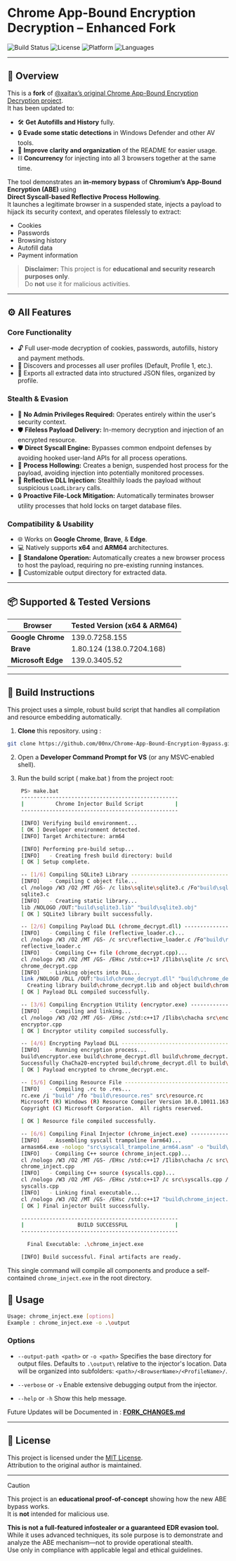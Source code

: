 # Chrome App-Bound Encryption Decryption – Enhanced Fork

![Build Status](https://img.shields.io/badge/build-passing-brightgreen)
![License](https://img.shields.io/badge/license-MIT-blue)
![Platform](https://img.shields.io/badge/platform-Windows%20x64%20%7C%20ARM64-lightgrey)
![Languages](https://img.shields.io/badge/code-C%2B%2B%20%7C%20ASM-9cf)

---

## 📌 Overview

This is a **fork** of [@xaitax’s original Chrome App-Bound Encryption Decryption project](https://github.com/xaitax/Chrome-App-Bound-Encryption-Decryption).  
It has been updated to:

- 🛠  **Get Autofills and History** fully.  
- 🔒 **Evade some static detections** in Windows Defender and other AV tools.  
- 📄 **Improve clarity and organization** of the README for easier usage.  
- ⛓  **Concurrency** for injecting into all 3 browsers together at the same time.  

The tool demonstrates an **in-memory bypass** of **Chromium’s App-Bound Encryption (ABE)** using  
**Direct Syscall-based Reflective Process Hollowing**.  
It launches a legitimate browser in a suspended state, injects a payload to hijack its security context, and operates filelessly to extract:

- Cookies  
- Passwords  
- Browsing history  
- Autofill data  
- Payment information  

> **Disclaimer:** This project is for **educational and security research purposes only**.  
> Do **not** use it for malicious activities.  

---
## ⚙️ All Features

### Core Functionality
- 🔓 Full user-mode decryption of cookies, passwords, autofills, history and payment methods.
- 📁 Discovers and processes all user profiles (Default, Profile 1, etc.).
- 📝 Exports all extracted data into structured JSON files, organized by profile.

### Stealth & Evasion
- 💼 **No Admin Privileges Required:** Operates entirely within the user's security context.
- 🛡️ **Fileless Payload Delivery:** In-memory decryption and injection of an encrypted resource.
- 🛡️ **Direct Syscall Engine:** Bypasses common endpoint defenses by avoiding hooked user-land APIs for all process operations.
- 🤫 **Process Hollowing:** Creates a benign, suspended host process for the payload, avoiding injection into potentially monitored processes.
- 👻 **Reflective DLL Injection:** Stealthily loads the payload without suspicious `LoadLibrary` calls.
- 🔒 **Proactive File-Lock Mitigation:** Automatically terminates browser utility processes that hold locks on target database files.


### Compatibility & Usability
- 🌐 Works on **Google Chrome**, **Brave**, & **Edge**.
- 💻 Natively supports **x64** and **ARM64** architectures.
- 🚀 **Standalone Operation:** Automatically creates a new browser process to host the payload, requiring no pre-existing running instances.
- 📁 Customizable output directory for extracted data.


---

## 📦 Supported & Tested Versions

| Browser            | Tested Version (x64 & ARM64) |
| ------------------ | ---------------------------- |
| **Google Chrome**  | 139.0.7258.155               |
| **Brave**          | 1.80.124 (138.0.7204.168)    |
| **Microsoft Edge** | 139.0.3405.52                |

---


## 🔧 Build Instructions

This project uses a simple, robust build script that handles all compilation and resource embedding automatically.

1. **Clone** this repository. using :
```bash
git clone https://github.com/00nx/Chrome-App-Bound-Encryption-Bypass.git
```

2. Open a **Developer Command Prompt for VS** (or any MSVC‑enabled shell).

3. Run the build script ( make.bat ) from the project root:

   ```bash
    PS> make.bat
    --------------------------------------------------
    |          Chrome Injector Build Script          |
    --------------------------------------------------

    [INFO] Verifying build environment...
    [ OK ] Developer environment detected.
    [INFO] Target Architecture: arm64

    [INFO] Performing pre-build setup...
    [INFO]   - Creating fresh build directory: build
    [ OK ] Setup complete.

    -- [1/6] Compiling SQLite3 Library ------------------------------------------------
    [INFO]   - Compiling C object file...
    cl /nologo /W3 /O2 /MT /GS- /c libs\sqlite\sqlite3.c /Fo"build\sqlite3.obj"
    sqlite3.c
    [INFO]   - Creating static library...
    lib /NOLOGO /OUT:"build\sqlite3.lib" "build\sqlite3.obj"
    [ OK ] SQLite3 library built successfully.

    -- [2/6] Compiling Payload DLL (chrome_decrypt.dll) ------------------------------------------------
    [INFO]   - Compiling C file (reflective_loader.c)...
    cl /nologo /W3 /O2 /MT /GS- /c src\reflective_loader.c /Fo"build\reflective_loader.obj"
    reflective_loader.c
    [INFO]   - Compiling C++ file (chrome_decrypt.cpp)...
    cl /nologo /W3 /O2 /MT /GS- /EHsc /std:c++17 /Ilibs\sqlite /c src\chrome_decrypt.cpp /Fo"build\chrome_decrypt.obj"
    chrome_decrypt.cpp
    [INFO]   - Linking objects into DLL...
    link /NOLOGO /DLL /OUT:"build\chrome_decrypt.dll" "build\chrome_decrypt.obj" "build\reflective_loader.obj" "build\sqlite3.lib" bcrypt.lib ole32.lib oleaut32.lib shell32.lib version.lib comsuppw.lib /IMPLIB:"build\chrome_decrypt.lib"
      Creating library build\chrome_decrypt.lib and object build\chrome_decrypt.exp
    [ OK ] Payload DLL compiled successfully.

    -- [3/6] Compiling Encryption Utility (encryptor.exe) ------------------------------------------------
    [INFO]   - Compiling and linking...
    cl /nologo /W3 /O2 /MT /GS- /EHsc /std:c++17 /Ilibs\chacha src\encryptor.cpp /Fo"build\encryptor.obj" /link /NOLOGO /DYNAMICBASE /NXCOMPAT /OUT:"build\encryptor.exe"
    encryptor.cpp
    [ OK ] Encryptor utility compiled successfully.

    -- [4/6] Encrypting Payload DLL ------------------------------------------------
    [INFO]   - Running encryption process...
    build\encryptor.exe build\chrome_decrypt.dll build\chrome_decrypt.enc
    Successfully ChaCha20-encrypted build\chrome_decrypt.dll to build\chrome_decrypt.enc
    [ OK ] Payload encrypted to chrome_decrypt.enc.

    -- [5/6] Compiling Resource File ------------------------------------------------
    [INFO]   - Compiling .rc to .res...
    rc.exe /i "build" /fo "build\resource.res" src\resource.rc
    Microsoft (R) Windows (R) Resource Compiler Version 10.0.10011.16384
    Copyright (C) Microsoft Corporation.  All rights reserved.

    [ OK ] Resource file compiled successfully.

    -- [6/6] Compiling Final Injector (chrome_inject.exe) ------------------------------------------------
    [INFO]   - Assembling syscall trampoline (arm64)...
    armasm64.exe -nologo "src\syscall_trampoline_arm64.asm" -o "build\syscall_trampoline_arm64.obj"
    [INFO]   - Compiling C++ source (chrome_inject.cpp)...
    cl /nologo /W3 /O2 /MT /GS- /EHsc /std:c++17 /Ilibs\chacha /c src\chrome_inject.cpp /Fo"build\chrome_inject.obj"
    chrome_inject.cpp
    [INFO]   - Compiling C++ source (syscalls.cpp)...
    cl /nologo /W3 /O2 /MT /GS- /EHsc /std:c++17 /c src\syscalls.cpp /Fo"build\syscalls.obj"
    syscalls.cpp
    [INFO]   - Linking final executable...
    cl /nologo /W3 /O2 /MT /GS- /EHsc /std:c++17 "build\chrome_inject.obj" "build\syscalls.obj" build\syscall_trampoline_arm64.obj "build\resource.res" version.lib shell32.lib /link /NOLOGO /DYNAMICBASE /NXCOMPAT /OUT:".\chrome_inject.exe"
    [ OK ] Final injector built successfully.

    --------------------------------------------------
    |                 BUILD SUCCESSFUL               |
    --------------------------------------------------

      Final Executable: .\chrome_inject.exe

    [INFO] Build successful. Final artifacts are ready.
   ```

This single command will compile all components and produce a self-contained `chrome_inject.exe` in the root directory.

## 🚀 Usage

```bash
Usage: chrome_inject.exe [options]
Example : chrome_inject.exe -o .\output
```

### Options

- `--output-path <path>` or `-o <path>`
  Specifies the base directory for output files.
  Defaults to `.\output\` relative to the injector's location.
  Data will be organized into subfolders: `<path>/<BrowserName>/<ProfileName>/`.

- `--verbose` or `-v`
  Enable extensive debugging output from the injector.

- `--help` or `-h`
  Show this help message.

Future Updates will be Documented in : 
[**FORK_CHANGES.md**](FORK_CHANGES.md)

---

## 📜 License

This project is licensed under the [MIT License](LICENSE).  
Attribution to the original author is maintained.

---



> [!CAUTION]
> This project is an **educational proof-of-concept** showing how the new ABE bypass works.  
> It is **not** intended for malicious use.
>
> **This is not a full-featured infostealer or a guaranteed EDR evasion tool.**  
> While it uses advanced techniques, its sole purpose is to demonstrate and analyze the ABE mechanism—not to provide operational stealth.  
> Use only in compliance with applicable legal and ethical guidelines.


